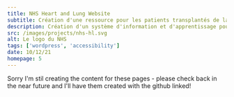 ```yaml
---
title: NHS Heart and Lung Website
subtitle: Création d'une ressource pour les patients transplantés de la Newcastle NHS Foundation Trust
description: Création d'un système d'information et d'apprentissage pour les patients cardiaques et pulmonaires, facilitant, espérons-le, le processus de compréhension des changements qu'ils devront apporter après l'opération. Le site devait être universellement utilisable rendant l'accessibilité et l'intuitivité essentielles.
src: /images/projects/nhs-hl.svg
alt: Le logo du NHS
tags: ['wordpress', 'accessibility']
date: 10/12/21
homepage: 5
---
```


Sorry I'm stil creating the content for these pages - please check back in the near future and I'll have them created with the github linked!
